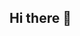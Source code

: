 ## Hi there 👋

<!--
**ZubairFawad23/ZubairFawad23** is a ✨ _special_ ✨ repository because its `README.md` (this file) appears on your GitHub profile.

Here are some ideas to get you started:

- 🔭 I’m currently working on AWS, Python and SAM.
- 🌱 I’m currently learning AWS
- 👯 I’m looking to collaborate on ...
- 🤔 I’m looking for help with ...
- 💬 Ask me about python
- 📫 How to reach me: zubairfawad23@gmail.com
- 😄 Pronouns: ...
- ⚡ Fun fact: I own 6 Cats 
-->
